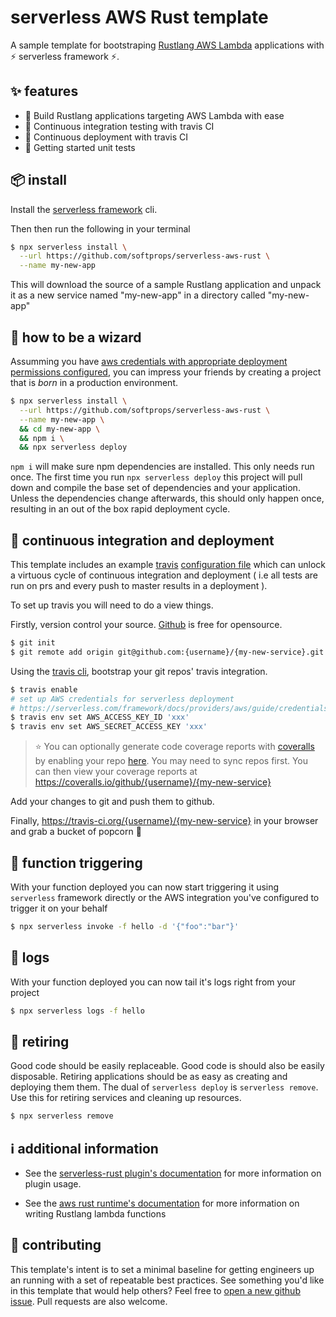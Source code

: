 # serverless AWS Rust template

A sample template for bootstraping [Rustlang AWS Lambda](https://github.com/awslabs/aws-lambda-rust-runtime/) applications with ⚡ serverless framework ⚡.

## ✨ features

* 🦀 Build Rustlang applications targeting AWS Lambda with ease
* 🛵 Continuous integration testing with travis CI
* 🚀 Continuous deployment with travis CI
* 🧪 Getting started unit tests

## 📦 install

Install the [serverless framework](https://serverless.com/framework/) cli.

Then then run the following in your terminal

```bash
$ npx serverless install \
  --url https://github.com/softprops/serverless-aws-rust \
  --name my-new-app
```

This will download the source of a sample Rustlang application and unpack it as a new service named
"my-new-app" in a directory called "my-new-app"


## 🧙 how to be a wizard

Assumming you have [aws credentials with appropriate deployment permissions configured](https://serverless.com/framework/docs/providers/aws/guide/credentials/), you can impress your friends by creating a project that is _born_ in a production environment.

```bash
$ npx serverless install \
  --url https://github.com/softprops/serverless-aws-rust \
  --name my-new-app \
  && cd my-new-app \
  && npm i \
  && npx serverless deploy
```

`npm i` will make sure npm dependencies are installed. This only needs run once.
The first time you run `npx serverless deploy` this project will pull down and compile the base set
of dependencies and your application. Unless the dependencies change afterwards,
this should only happen once, resulting in an out of the box rapid deployment
cycle.

## 🛵 continuous integration and deployment

This template includes an example [travis](https://travis-ci.org/) [configuration file](.travis.yml) which can unlock a virtuous cycle of continuous integration and deployment
( i.e all tests are run on prs and every push to master results in a deployment ).

To set up travis you will need to do a view things.

Firstly, version control your source. [Github](https://github.com/) is free for opensource.

```bash
$ git init
$ git remote add origin git@github.com:{username}/{my-new-service}.git
```

Using the [travis cli](https://github.com/travis-ci/travis.rb#installation),
 bootstrap your git repos' travis integration.

```bash
$ travis enable
# set up AWS credentials for serverless deployment
# https://serverless.com/framework/docs/providers/aws/guide/credentials/
$ travis env set AWS_ACCESS_KEY_ID 'xxx'
$ travis env set AWS_SECRET_ACCESS_KEY 'xxx'
```

> ⭐ You can optionally generate code coverage reports with [coveralls](http://coveralls.io/) by enabling your repo [here](https://coveralls.io/repos/new). You may need to sync repos first. You can then view your coverage reports at https://coveralls.io/github/{username}/{my-new-service}

Add your changes to git and push them to github.

Finally, https://travis-ci.org/{username}/{my-new-service} in your browser and grab a bucket of popcorn 🍿

## 🔫 function triggering

With your function deployed you can now start triggering it using `serverless` framework directly or
the AWS integration you've configured to trigger it on your behalf

```bash
$ npx serverless invoke -f hello -d '{"foo":"bar"}'
```

## 🔬 logs

With your function deployed you can now tail
it's logs right from your project

```bash
$ npx serverless logs -f hello
```

## 👴 retiring

Good code should be easily replaceable. Good code is should also be easily disposable. Retiring applications should be as easy as creating and deploying them them. The dual of `serverless deploy` is `serverless remove`. Use this for retiring services and cleaning up resources.

```bash
$ npx serverless remove
```

## ℹ️  additional information

* See the [serverless-rust plugin's documentation](https://github.com/softprops/serverless-rust) for more information on plugin usage.

* See the [aws rust runtime's documentation](https://github.com/awslabs/aws-lambda-rust-runtime) for more information on writing Rustlang lambda functions

## 👯 contributing

This template's intent is to set a minimal baseline for getting engineers up an running with a set of repeatable best practices. See something you'd like in this template that would help others? Feel free to [open a new github issue](https://github.com/softprops/serverless-aws-rust/issues/new). Pull requests are also welcome.
